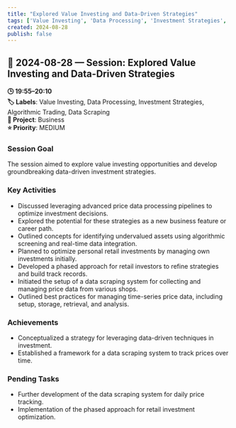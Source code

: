 ```yaml
---
title: "Explored Value Investing and Data-Driven Strategies"
tags: ['Value Investing', 'Data Processing', 'Investment Strategies', 'Algorithmic Trading', 'Data Scraping']
created: 2024-08-28
publish: false
---
```


## 📅 2024-08-28 — Session: Explored Value Investing and Data-Driven Strategies

**🕒 19:55–20:10**  
**🏷️ Labels**: Value Investing, Data Processing, Investment Strategies, Algorithmic Trading, Data Scraping  
**📂 Project**: Business  
**⭐ Priority**: MEDIUM  


### Session Goal
The session aimed to explore value investing opportunities and develop groundbreaking data-driven investment strategies.

### Key Activities
- Discussed leveraging advanced price data processing pipelines to optimize investment decisions.
- Explored the potential for these strategies as a new business feature or career path.
- Outlined concepts for identifying undervalued assets using algorithmic screening and real-time data integration.
- Planned to optimize personal retail investments by managing own investments initially.
- Developed a phased approach for retail investors to refine strategies and build track records.
- Initiated the setup of a data scraping system for collecting and managing price data from various shops.
- Outlined best practices for managing time-series price data, including setup, storage, retrieval, and analysis.

### Achievements
- Conceptualized a strategy for leveraging data-driven techniques in investment.
- Established a framework for a data scraping system to track prices over time.

### Pending Tasks
- Further development of the data scraping system for daily price tracking.
- Implementation of the phased approach for retail investment optimization.
